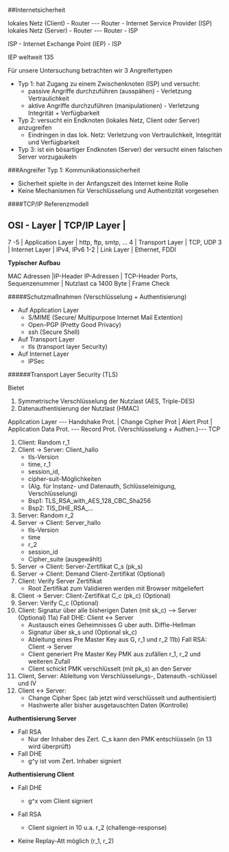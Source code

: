 ##Internetsicherheit

lokales Netz (Client) - Router --- Router - Internet Service Provider (ISP)
lokales Netz (Server) - Router --- Router - ISP

ISP - Internet Exchange Point (IEP) - ISP

IEP weltweit 135

Für unsere Untersuchung betrachten wir 3 Angreifertypen
* Typ 1: hat Zugang zu einem Zwischenknoten (ISP) und versucht:
  - passive Angriffe durchzuführen (ausspähen) - Verletzung Vertraulichkeit
  - aktive Angriffe durchzuführen (manipulationen) - Verletzung Integrität +
    Verfügbarkeit
* Typ 2: versucht ein Endknoten (lokales Netz, Client oder Server) anzugreifen
  - Eindringen in das lok. Netz: Verletzung von Vertraulichkeit, Integrität und
    Verfügbarkeit
* Typ 3: ist ein bösartiger Endknoten (Server) der versucht einen falschen
  Server vorzugaukeln


###Angreifer Typ 1: Kommunikationssicherheit

* Sicherheit spielte in der Anfangszeit des Internet keine Rolle
* Keine Mechanismen für Verschlüsselung und Authentizität vorgesehen

####TCP/IP Referenzmodell

OSI - Layer | TCP/IP Layer |
------
7 -5 | Application Layer | http, ftp, smtp, ...
4 | Transport Layer | TCP, UDP
3 | Internet Layer | IPv4, IPv6
1-2 | Link Layer | Ethernet, FDDI

**Typischer Aufbau**

MAC Adressen |IP-Header IP-Adressen | TCP-Header Ports, Sequenzenummer | Nutzlast ca 1400 Byte | Frame Check

#####Schutzmaßnahmen (Verschlüsselung + Authentisierung)

* Auf Application Layer
  - S/MIME (Secure/ Multipurpose Internet Mail Extention)
  - Open-PGP (Pretty Good Privacy)
  - ssh (Secure Shell)
* Auf Transport Layer
  - tls (transport layer Security)
* Auf Internet Layer
  - IPSec

######Transport Layer Security (TLS)

Bietet
1) Symmetrische Verschlüsselung der Nutzlast (AES, Triple-DES)
2) Datenauthentisierung der Nutzlast (HMAC)

Application Layer --- Handshake Prot. | Change Cipher Prot | Alert Prot |
Application Data Prot. --- Record Prot. (Verschlüsselung + Authen.)--- TCP

1) Client: Random r_1
2) Client -> Server: Client_hallo
   - tls-Version
   - time, r_1
   - session_id,
   - cipher-suit-Möglichkeiten
   - (Alg. für Instanz- und Datenauth, Schlüsseleinigung, Verschlüsselung)
   - Bsp1: TLS_RSA_with_AES_128_CBC_Sha256
   - Bsp2: TlS_DHE_RSA_...
3) Server: Random r_2
4) Server -> Client: Server_hallo
   - tls-Version
   - time
   - r_2
   - session_id
   - Cipher_suite (ausgewählt)
5) Server -> Client: Server-Zertifikat C_s (pk_s)
6) Server -> Client: Demand Client-Zertifikat (Optional)
7) Client: Verify Server Zertifikat
   - Root Zertifikat zum Validieren werden mit Browser mitgeliefert
8) Client -> Server: Client-Zertifikat C_c (pk_c) (Optional)
9) Server: Verify C_c (Optional)
10) Client: Signatur über alle bisherigen Daten (mit sk_c) --> Server (Optional)
11a) Fall DHE: Client <-> Server
     - Austausch eines Geheimnisses G uber auth. Diffie-Hellman
     - Signatur über sk_s und (Optional sk_c)
     - Ableitung eines Pre Master Key aus G, r_1 und r_2
11b) Fall RSA: Client -> Server
     - Client generiert Pre Master Key PMK aus zufällen r_1, r_2 und weiteren
       Zufall
     - Client schickt PMK verschlüsselt (mit pk_s) an den Server
12) Client, Server: Ableitung von Verschlüsselungs-, Datenauth.-schlüssel und
IV
13) Client <-> Server:
    - Change Cipher Spec (ab jetzt wird verschlüsselt und authentisiert)
    - Hashwerte aller bisher ausgetauschten Daten (Kontrolle)

**Authentisierung Server**

* Fall RSA
  - Nur der Inhaber des Zert. C_s kann den PMK entschlüsseln (in 13 wird
    überprüft)
* Fall DHE
  - g^y ist vom Zert. Inhaber signiert

**Authentisierung Client**

* Fall DHE
  - g^x vom Client signiert
* Fall RSA
  - Client signiert in 10 u.a. r_2 (challenge-response)

* Keine Replay-Att möglich (r_1, r_2)
